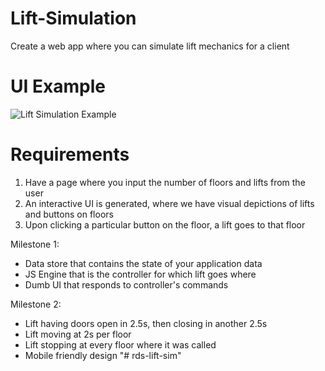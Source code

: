 # Lift-Simulation
Create a web app where you can simulate lift mechanics for a client

# UI Example
![Lift Simulation Example](Lift-Simulation-Example.png "Lift Simulation Example")

# Requirements
  1. Have a page where you input the number of floors and lifts from the user
  2. An interactive UI is generated, where we have visual depictions of lifts and buttons on floors
  3. Upon clicking a particular button on the floor, a lift goes to that floor

  Milestone 1:
   - Data store that contains the state of your application data
   - JS Engine that is the controller for which lift goes where
   - Dumb UI that responds to controller's commands
   
  Milestone 2:
   - Lift having doors open in 2.5s, then closing in another 2.5s
   - Lift moving at 2s per floor
   - Lift stopping at every floor where it was called
   - Mobile friendly design
"# rds-lift-sim" 
